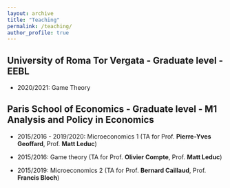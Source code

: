```yaml
---
layout: archive
title: "Teaching"
permalink: /teaching/
author_profile: true
---
```


## University of Roma Tor Vergata - Graduate level - EEBL

* 2020/2021: Game Theory

## Paris School of Economics - Graduate level - M1 Analysis and Policy in Economics

* 2015/2016 - 2019/2020: Microeconomics 1 (TA for Prof. **Pierre-Yves Geoffard**, Prof. **Matt Leduc**)

* 2015/2016: Game theory (TA for Prof. **Olivier Compte**, Prof. **Matt Leduc**)

* 2015/2019: Microeconomics 2 (TA for Prof. **Bernard Caillaud**, Prof. **Francis Bloch**)
